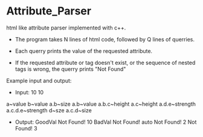# Attribute_Parser
html like attribute parser implemented with c++.

- The program takes N lines of html code, followed by Q lines of querries.

- Each querry prints the value of the requested attribute.

- If the requested attribute or tag doesn't exist, or the sequence of nested tags is wrong, the querry prints "Not Found"

Example input and output:

- Input:
10 10
<a value = "GoodVal">
<b value = "BadVal" size = "10">
</b>
<c height = "auto">
<d size = "3">
<e strength = "2">
</e>
</d>
</c>
</a>
a~value
b~value
a.b~size
a.b~value
a.b.c~height
a.c~height
a.d.e~strength
a.c.d.e~strength
d~sze
a.c.d~size

- Output:
GoodVal
Not Found!
10
BadVal
Not Found!
auto
Not Found!
2
Not Found!
3
